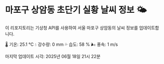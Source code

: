 
# 마포구 상암동 초단기 실황 날씨 정보 🌤️

이 리포지토리는 기상청 API를 사용하여 서울 마포구 상암동의 날씨 정보를 업데이트합니다. 

🌡️ 기온: 25.1 ℃
💧 강수량: 0 mm
💦 습도: 58 %
🌬️ 풍속: 1 m/s

마지막 업데이트 시각: 2025년 06월 18일 21시 22분    
